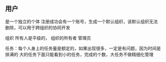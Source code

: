 ## 用户
是一个独立的个体
注册成功会有一个账号，生成一个默认组织，该默认组织无法删除，可以用于跨组织的协同开发

组织
所有人是平级的，
组织的所有者  管理员

任务：每个人身上的任务量是额定的，如果出现很多，一定是有问题，因为时间是排满的
大的任务下面只能看到小的任务，完成的个数，大任务不做精细化管理